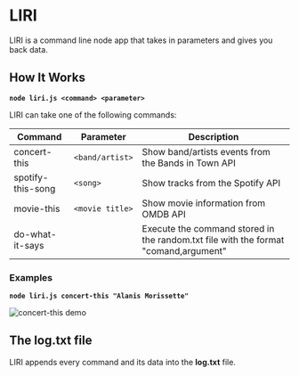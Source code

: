 # LIRI

LIRI is a command line node app that takes in parameters and gives you back data.

## How It Works

**`node liri.js <command> <parameter>`**

LIRI can take one of the following commands:

Command | Parameter | Description
------------ | ------------ | ------------
concert-this | `<band/artist>` | Show band/artists events from the Bands in Town API 
spotify-this-song | `<song>` | Show tracks from the Spotify API
movie-this | `<movie title>` | Show movie information from OMDB API
do-what-it-says |  |  Execute the command stored in the random.txt file with the format "comand,argument"

### Examples

**`node liri.js concert-this "Alanis Morissette"`**

![concert-this demo](https://carolinapc.github.io/liri-node-app/demo/concert-this.gif)

## The log.txt file

LIRI appends every command and its data into the **log.txt** file.

##
